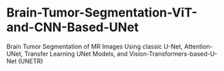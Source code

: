 # Brain-Tumor-Segmentation-ViT-and-CNN-Based-UNet
Brain Tumor Segmentation of MR Images Using classic U-Net, Attention-UNet, Transfer Learning UNet Models, and Vision-Transformers-based-U-Net (UNETR)
